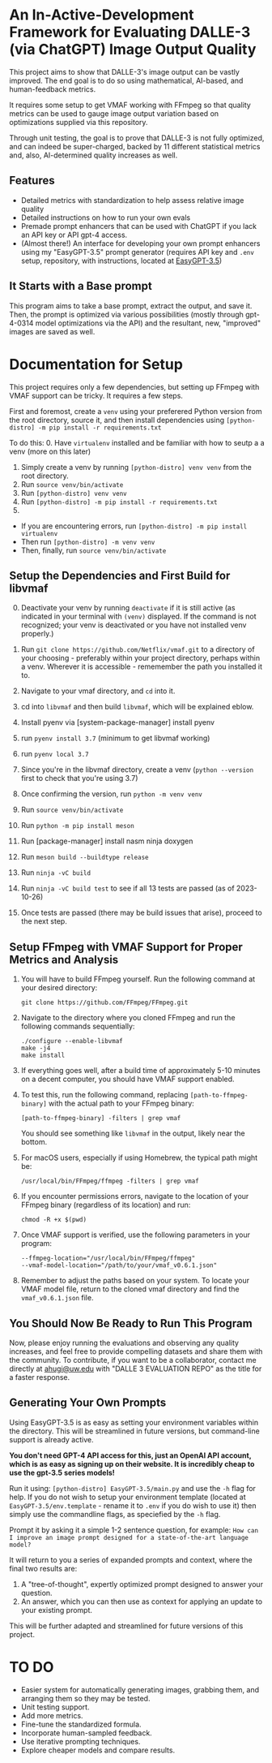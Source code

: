 # An In-Active-Development Framework for Evaluating DALLE-3 (via ChatGPT) Image Output Quality

This project aims to show that DALLE-3's image output can be vastly improved. The end goal is to do so using mathematical, AI-based, and human-feedback metrics.

It requires some setup to get VMAF working with FFmpeg so that quality metrics can be used to gauge image output variation based on optimizations supplied via this repository.

Through unit testing, the goal is to prove that DALLE-3 is not fully optimized, and can indeed be super-charged, backed by 11 different statistical metrics and, also, AI-determined quality increases as well.

## Features
- Detailed metrics with standardization to help assess relative image quality
- Detailed instructions on how to run your own evals
- Premade prompt enhancers that can be used with ChatGPT if you lack an API key or API gpt-4 access.
- (Almost there!) An interface for developing your own prompt enhancers using my "EasyGPT-3.5" prompt generator (requires API key and `.env` setup, repository, with instructions, located at [EasyGPT-3.5](https://github.com/alexfacehead/EasyGPT-3.5))

## It Starts with a Base prompt

This program aims to take a base prompt, extract the output, and save it. Then, the prompt is optimized via various possibilities (mostly through gpt-4-0314 model optimizations via the API) and the resultant, new, "improved" images are saved as well.

# Documentation for Setup
This project requires only a few dependencies, but setting up FFmpeg with VMAF support can be tricky. It requires a few steps.

First and foremost, create a `venv` using your preferered Python version from the root directory, source it, and then install dependencies using `[python-distro] -m pip install -r requirements.txt`

To do this:
0. Have `virtualenv` installed and be familiar with how to seutp a a venv (more on this later)
1. Simply create a venv by running `[python-distro] venv venv` from the root directory.
2. Run `source venv/bin/activate`
3. Run `[python-distro] venv venv`
4. Run `[python-distro] -m pip install -r requirements.txt`
5. 
- If you are encountering errors, run `[python-distro] -m pip install virtualenv`
- Then run `[python-distro] -m venv venv`
- Then, finally, run `source venv/bin/activate`

## Setup the Dependencies and First Build for libvmaf 
0. Deactivate your venv by running `deactivate` if it is still active (as indicated in your terminal with `(venv)` displayed. If the command is not recognized; your venv is deactivated or you have not installed venv properly.)

1. Run `git clone https://github.com/Netflix/vmaf.git` to a directory of your choosing - preferably within your project directory, perhaps within a venv. Wherever it is accessible - rememember the path you installed it to.
2. Navigate to your vmaf directory, and `cd` into it.
3. cd into `libvmaf` and then build `libvmaf`, which will be explained eblow.
4. Install pyenv via [system-package-manager] install pyenv
5. run `pyenv install 3.7` (minimum to get libvmaf working)
6. run `pyenv local 3.7`
7. Since you're in the libvmaf directory, create a venv (`python --version` first to check that you're using 3.7)
8. Once confirming the version, run `python -m venv venv`
9. Run `source venv/bin/activate`
10. Run `python -m pip install meson`
11. Run [package-manager] install nasm ninja doxygen
12. Run `meson build --buildtype release`
13. Run `ninja -vC build`
14. Run `ninja -vC build test` to see if all 13 tests are passed (as of 2023-10-26)
15. Once tests are passed (there may be build issues that arise), proceed to the next step.

## Setup FFmpeg with VMAF Support for Proper Metrics and Analysis

1. You will have to build FFmpeg yourself. Run the following command at your desired directory:
   ```
   git clone https://github.com/FFmpeg/FFmpeg.git
   ```

2. Navigate to the directory where you cloned FFmpeg and run the following commands sequentially:
   ```
   ./configure --enable-libvmaf
   make -j4
   make install
   ```

3. If everything goes well, after a build time of approximately 5-10 minutes on a decent computer, you should have VMAF support enabled.

4. To test this, run the following command, replacing `[path-to-ffmpeg-binary]` with the actual path to your FFmpeg binary:
   ```
   [path-to-ffmpeg-binary] -filters | grep vmaf
   ```
   You should see something like `libvmaf` in the output, likely near the bottom.

5. For macOS users, especially if using Homebrew, the typical path might be:
   ```
   /usr/local/bin/FFmpeg/ffmpeg -filters | grep vmaf
   ```

6. If you encounter permissions errors, navigate to the location of your FFmpeg binary (regardless of its location) and run:
   ```
   chmod -R +x $(pwd)
   ```

7. Once VMAF support is verified, use the following parameters in your program:
   ```
   --ffmpeg-location="/usr/local/bin/FFmpeg/ffmpeg"
   --vmaf-model-location="/path/to/your/vmaf_v0.6.1.json"
   ```

8. Remember to adjust the paths based on your system. To locate your VMAF model file, return to the cloned vmaf directory and find the `vmaf_v0.6.1.json` file.


## You Should Now Be Ready to Run This Program

Now, please enjoy running the evaluations and observing any quality increases, and feel free to provide compelling datasets and share them with the community. To contribute, if you want to be a collaborator, contact me directly at ahugi@uw.edu with "DALLE 3 EVALUATION REPO" as the title for a faster response.

## Generating Your Own Prompts
Using EasyGPT-3.5 is as easy as setting your environment variables within the directory. This will be streamlined in future versions, but command-line support is already active.

**You don't need GPT-4 API access for this, just an OpenAI API account, which is as easy as signing up on their website. It is incredibly cheap to use the gpt-3.5 series models!**

Run it using: `[python-distro] EasyGPT-3.5/main.py` and use the `-h` flag for help. If you do not wish to setup your environment template (located at `EasyGPT-3.5/env.template` - rename it to `.env` if you do wish to use it) then simply use the commandline flags, as speciefied by the `-h` flag.

Prompt it by asking it a simple 1-2 sentence question, for example:
`How can I improve an image prompt designed for a state-of-the-art language model?`

It will return to you a series of expanded prompts and context, where the final two results are:
1. A "tree-of-thought", expertly optimized prompt designed to answer your question.
2. An answer, which you can then use as context for applying an update to your existing prompt.

This will be further adapted and streamlined for future versions of this project.

# TO DO
- Easier system for automatically generating images, grabbing them, and arranging them so they may be tested.
- Unit testing support.
- Add more metrics.
- Fine-tune the standardized formula.
- Incorporate human-sampled feedback.
- Use iterative prompting techniques.
- Explore cheaper models and compare results.